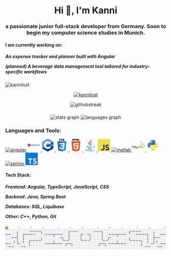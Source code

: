 
<h1 align="center">Hi 👋, I'm Kanni</h1>
<h3 align="center">a passionate junior full-stack developer from Germany. Soon to begin my computer science studies in Munich.</h3>

<h4>
  I am currently working on:
</h4>

<h5 align="left">

An expense tracker and planner built with Angular

(planned) A beverage data management tool tailored for industry-specific workflows
</h5>

<p align="left"> <img src="https://komarev.com/ghpvc/?username=kannilost&label=Profile%20views&color=0e75b6&style=flat" alt="kannilost" /> </p>

<p align="center"> <a href="https://github.com/ryo-ma/github-profile-trophy"><img src="https://github-profile-trophy.vercel.app/?username=kannilost" alt="kannilost" /></a> </p>

<div align="center">
  <img src="https://github-readme-streak-stats-seven-azure.vercel.app/?user=Kannilost&theme=outrun&exclude_days=Sun" alt="githubstreak" />
</div>

###

<div align="center">
  <img src="https://github-readme-stats.vercel.app/api?username=Kannilost&hide_title=false&hide_rank=false&show_icons=true&include_all_commits=true&count_private=true&disable_animations=false&theme=dracula&locale=en&hide_border=false" height="150" alt="stats graph"  />
  <img src="https://github-readme-stats.vercel.app/api/top-langs?username=Kannilost&locale=en&hide_title=false&layout=compact&card_width=320&langs_count=5&theme=dracula&hide_border=false" height="150" alt="languages graph"  />
</div>

###

<h3 align="left">Languages and Tools:</h3>
<p align="left"> <a href="https://angular.io" target="_blank" rel="noreferrer"> <img src="https://angular.io/assets/images/logos/angular/angular.svg" alt="angular" width="40" height="40"/> </a> <a href="https://angular.io" target="_blank" rel="noreferrer"> <img src="https://raw.githubusercontent.com/devicons/devicon/master/icons/angularjs/angularjs-original-wordmark.svg" alt="angularjs" width="40" height="40"/> </a> <a href="https://www.w3schools.com/cpp/" target="_blank" rel="noreferrer"> <img src="https://raw.githubusercontent.com/devicons/devicon/master/icons/cplusplus/cplusplus-original.svg" alt="cplusplus" width="40" height="40"/> </a> <a href="https://www.w3schools.com/css/" target="_blank" rel="noreferrer"> <img src="https://raw.githubusercontent.com/devicons/devicon/master/icons/css3/css3-original-wordmark.svg" alt="css3" width="40" height="40"/> </a> <a href="https://www.w3.org/html/" target="_blank" rel="noreferrer"> <img src="https://raw.githubusercontent.com/devicons/devicon/master/icons/html5/html5-original-wordmark.svg" alt="html5" width="40" height="40"/> </a> <a href="https://www.java.com" target="_blank" rel="noreferrer"> <img src="https://raw.githubusercontent.com/devicons/devicon/master/icons/java/java-original.svg" alt="java" width="40" height="40"/> </a> <a href="https://developer.mozilla.org/en-US/docs/Web/JavaScript" target="_blank" rel="noreferrer"> <img src="https://raw.githubusercontent.com/devicons/devicon/master/icons/javascript/javascript-original.svg" alt="javascript" width="40" height="40"/> </a> <a href="https://www.mathworks.com/" target="_blank" rel="noreferrer"> <img src="https://upload.wikimedia.org/wikipedia/commons/2/21/Matlab_Logo.png" alt="matlab" width="40" height="40"/> </a> <a href="https://www.mysql.com/" target="_blank" rel="noreferrer"> <img src="https://raw.githubusercontent.com/devicons/devicon/master/icons/mysql/mysql-original-wordmark.svg" alt="mysql" width="40" height="40"/> </a> <a href="https://www.python.org" target="_blank" rel="noreferrer"> <img src="https://raw.githubusercontent.com/devicons/devicon/master/icons/python/python-original.svg" alt="python" width="40" height="40"/> </a> <a href="https://spring.io/" target="_blank" rel="noreferrer"> <img src="https://www.vectorlogo.zone/logos/springio/springio-icon.svg" alt="spring" width="40" height="40"/> </a> <a href="https://www.typescriptlang.org/" target="_blank" rel="noreferrer"> <img src="https://raw.githubusercontent.com/devicons/devicon/master/icons/typescript/typescript-original.svg" alt="typescript" width="40" height="40"/> </a> </p>

<h4>
  Tech Stack:
</h4>

<h5>
Frontend: Angular, TypeScript, JavaScript, CSS

Backend: Java, Spring Boot

Databases: SQL, Liquibase

Other: C++, Python, Git
</h5>

###

<picture>
  <source media="(prefers-color-scheme: dark)" srcset="https://raw.githubusercontent.com/Kannilost/Kannilost/output/pacman-contribution-graph-dark.svg">
  <source media="(prefers-color-scheme: light)" srcset="https://raw.githubusercontent.com/Kannilost/Kannilost/output/pacman-contribution-graph.svg">
  <img alt="pacman contribution graph" src="https://raw.githubusercontent.com/Kannilost/Kannilost/output/pacman-contribution-graph.svg">
</picture>

###
